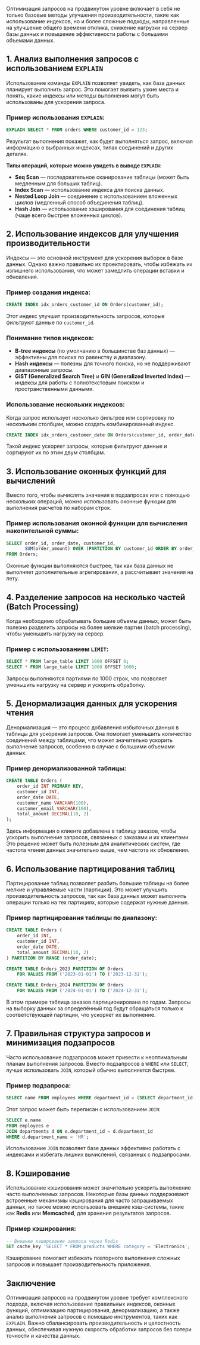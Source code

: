 Оптимизация запросов на продвинутом уровне включает в себя не только базовые методы улучшения производительности, такие как использование индексов, но и более сложные подходы, направленные на улучшение общего времени отклика, снижение нагрузки на сервер базы данных и повышение эффективности работы с большими объемами данных.

## 1. Анализ выполнения запросов с использованием `EXPLAIN`

Использование команды `EXPLAIN` позволяет увидеть, как база данных планирует выполнить запрос. Это помогает выявить узкие места и понять, какие индексы или методы выполнения могут быть использованы для ускорения запроса.

### Пример использования `EXPLAIN`:
```sql
EXPLAIN SELECT * FROM orders WHERE customer_id = 123;
```

Результат выполнения покажет, как будет выполняться запрос, включая информацию о выбранных индексах, типах соединений и других деталях.

**Типы операций, которые можно увидеть в выводе `EXPLAIN`**:
- **Seq Scan** — последовательное сканирование таблицы (может быть медленным для больших таблиц).
- **Index Scan** — использование индекса для поиска данных.
- **Nested Loop Join** — соединение с использованием вложенных циклов (медленный способ объединения таблиц).
- **Hash Join** — использование хэширования для соединения таблиц (чаще всего быстрее вложенных циклов).

## 2. Использование индексов для улучшения производительности

Индексы — это основной инструмент для ускорения выборок в базе данных. Однако важно правильно их проектировать, чтобы избежать их излишнего использования, что может замедлить операции вставки и обновления.

### Пример создания индекса:
```sql
CREATE INDEX idx_orders_customer_id ON Orders(customer_id);
```

Этот индекс улучшит производительность запросов, которые фильтруют данные по `customer_id`.

### Понимание типов индексов:
- **B-tree индексы** (по умолчанию в большинстве баз данных) — эффективны для поиска по равенству и диапазону.
- **Hash индексы** — полезны для точного поиска, но не поддерживают диапазонные запросы.
- **GiST (Generalized Search Tree)** и **GIN (Generalized Inverted Index)** — индексы для работы с полнотекстовым поиском и пространственными данными.

### Использование нескольких индексов:
Когда запрос использует несколько фильтров или сортировку по нескольким столбцам, можно создать комбинированный индекс.

```sql
CREATE INDEX idx_orders_customer_date ON Orders(customer_id, order_date);
```

Такой индекс ускоряет запросы, которые фильтруют данные и сортируют их по этим двум столбцам.

## 3. Использование оконных функций для вычислений

Вместо того, чтобы вычислять значения в подзапросах или с помощью нескольких операций, можно использовать оконные функции для выполнения расчетов по наборам строк.

### Пример использования оконной функции для вычисления накопительной суммы:
```sql
SELECT order_id, order_date, customer_id, 
       SUM(order_amount) OVER (PARTITION BY customer_id ORDER BY order_date) AS cumulative_sum
FROM Orders;
```

Оконные функции выполняются быстрее, так как база данных не выполняет дополнительные агрегирования, а рассчитывает значения на лету.

## 4. Разделение запросов на несколько частей (Batch Processing)

Когда необходимо обрабатывать большие объемы данных, может быть полезно разделить запросы на более мелкие партии (batch processing), чтобы уменьшить нагрузку на сервер.

### Пример с использованием `LIMIT`:
```sql
SELECT * FROM large_table LIMIT 1000 OFFSET 0;
SELECT * FROM large_table LIMIT 1000 OFFSET 1000;
```

Запросы выполняются партиями по 1000 строк, что позволяет уменьшить нагрузку на сервер и ускорить обработку.

## 5. Денормализация данных для ускорения чтения

Денормализация — это процесс добавления избыточных данных в таблицы для ускорения запросов. Она помогает уменьшить количество соединений между таблицами, что может значительно ускорить выполнение запросов, особенно в случае с большими объемами данных.

### Пример денормализованной таблицы:
```sql
CREATE TABLE Orders (
    order_id INT PRIMARY KEY,
    customer_id INT,
    order_date DATE,
    customer_name VARCHAR(100),
    customer_email VARCHAR(100),
    total_amount DECIMAL(10, 2)
);
```

Здесь информация о клиенте добавлена в таблицу заказов, чтобы ускорить выполнение запросов, связанных с заказами и их клиентами. Это решение может быть полезным для аналитических систем, где частота чтения данных значительно выше, чем частота их обновления.

## 6. Использование партицирования таблиц

Партицирование таблиц позволяет разбить большие таблицы на более мелкие и управляемые части (партиции). Это может улучшить производительность запросов, так как база данных может выполнять операции только на тех партициях, которые содержат нужные данные.

### Пример партицирования таблицы по диапазону:
```sql
CREATE TABLE Orders (
    order_id INT,
    customer_id INT,
    order_date DATE,
    total_amount DECIMAL(10, 2)
) PARTITION BY RANGE (order_date);

CREATE TABLE Orders_2023 PARTITION OF Orders
    FOR VALUES FROM ('2023-01-01') TO ('2023-12-31');

CREATE TABLE Orders_2024 PARTITION OF Orders
    FOR VALUES FROM ('2024-01-01') TO ('2024-12-31');
```

В этом примере таблица заказов партиционирована по годам. Запросы на выборку данных за определённый год будут обращаться только к соответствующей партиции, что ускоряет их выполнение.

## 7. Правильная структура запросов и минимизация подзапросов

Часто использование подзапросов может привести к неоптимальным планам выполнения запросов. Вместо подзапросов в `WHERE` или `SELECT`, лучше использовать `JOIN`, который обычно выполняется быстрее.

### Пример подзапроса:
```sql
SELECT name FROM employees WHERE department_id = (SELECT department_id FROM departments WHERE department_name = 'HR');
```

Этот запрос может быть переписан с использованием `JOIN`:
```sql
SELECT e.name 
FROM employees e
JOIN departments d ON e.department_id = d.department_id
WHERE d.department_name = 'HR';
```

Использование `JOIN` позволяет базе данных эффективно работать с индексами и избегать лишних вычислений, связанных с подзапросами.

## 8. Кэширование

Использование кэширования может значительно ускорить выполнение часто выполняемых запросов. Некоторые базы данных поддерживают встроенные механизмы кэширования для часто запрашиваемых данных, но также можно использовать внешние кэш-системы, такие как **Redis** или **Memcached**, для хранения результатов запросов.

### Пример кэширования:
```sql
-- Внешнее кэширование запроса через Redis
SET cache_key 'SELECT * FROM products WHERE category = 'Electronics';
```

Кэширование помогает избежать повторного выполнения сложных запросов и повышает производительность приложения.

## Заключение

Оптимизация запросов на продвинутом уровне требует комплексного подхода, включая использование правильных индексов, оконных функций, оптимизацию партицирования, денормализацию, а также анализ выполнения запросов с помощью инструментов, таких как `EXPLAIN`. Важно сбалансировать производительность и целостность данных, обеспечивая нужную скорость обработки запросов без потери точности и качества данных.
